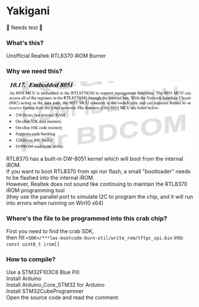 # Yakigani
🚧 Needs test 🚧  

### What's this? 
Unofficial Realtek RTL8370 iROM Burner  

### Why we need this?  
![8370-ds](https://github.com/libc0607/yakigani/blob/master/pic/8370.jpg)  
RTL8370 has a built-in DW-8051 kernel which will boot from the internal iROM.   
If you want to boot RTL8370 from spi nor flash, a small "bootloader" needs to be flashed into the internal iROM.  
However, Realtek does not sound like continuing to maintain the RTL8370 iROM programming tool   
(they use the parallel port to simulate I2C to program the chip, and it will run into errors when running on Win10 x64)   

### Where's the file to be programmed into this crab chip?  
First you need to find the crab SDK,  
then fill `<SDK>/***lws-bootcode-burn-util/write_rom/tftpc_spi.bin` into `const uint8_t irom[]`  

### How to compile?  
Use a STM32F103C8 Blue Pill  
Install Arduino  
Install Arduino_Core_STM32 for Arduino   
Install STM32CubeProgrammer   
Open the source code and read the comment    
